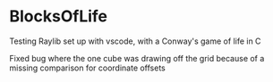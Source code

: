 # BlocksOfLife
Testing Raylib set up with vscode, with a Conway's game of life in C

Fixed bug where the one cube was drawing off the grid because of a missing comparison for coordinate offsets
